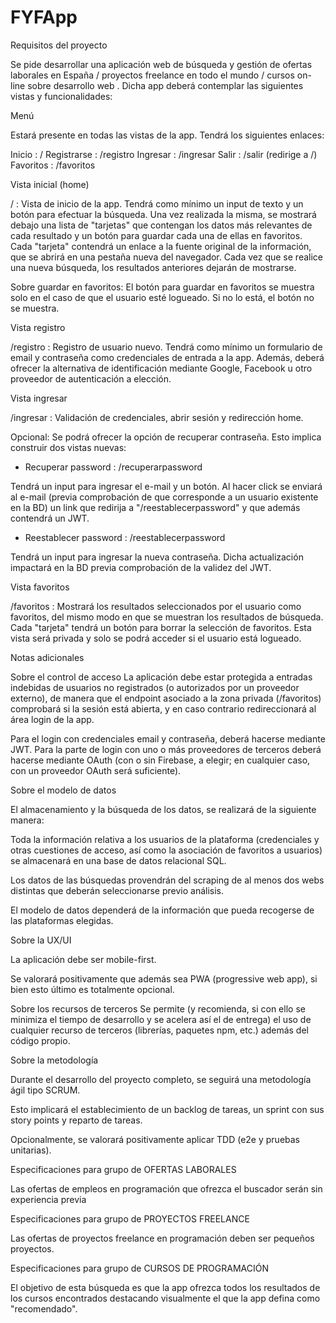# FYFApp

Requisitos del proyecto

Se pide desarrollar una aplicación web de búsqueda y gestión de ofertas laborales en España / proyectos freelance en todo el mundo / cursos on-line sobre desarrollo web . Dicha app deberá contemplar las siguientes vistas y funcionalidades:


Menú

Estará presente en todas las vistas de la app.
Tendrá los siguientes enlaces:

Inicio : /
Registrarse : /registro
Ingresar : /ingresar
Salir : /salir (redirige a /)
Favoritos : /favoritos


Vista inicial (home)

/ : Vista de inicio de la app. Tendrá como mínimo un input de texto y un botón para efectuar la búsqueda. Una vez realizada la misma, se mostrará debajo una lista de "tarjetas" que contengan los datos más relevantes de cada resultado y un botón para guardar cada una de ellas en favoritos. Cada "tarjeta" contendrá un enlace a la fuente original de la información, que se abrirá en una pestaña nueva del navegador.
Cada vez que se realice una nueva búsqueda, los resultados anteriores dejarán de mostrarse.

Sobre guardar en favoritos:
El botón para guardar en favoritos se muestra solo en el caso de que el usuario esté logueado. Si no lo está, el botón no se muestra.


Vista registro

/registro : Registro de usuario nuevo. Tendrá como mínimo un formulario de email y contraseña como credenciales de entrada a la app. Además, deberá ofrecer la alternativa de identificación mediante Google, Facebook u otro proveedor de autenticación a elección.


Vista ingresar

/ingresar : Validación de credenciales, abrir sesión y redirección home.



Opcional: Se podrá ofrecer la opción de recuperar contraseña. Esto implica construir dos vistas nuevas:

- Recuperar password : /recuperarpassword

Tendrá un input para ingresar el e-mail y un botón. Al hacer click se enviará al e-mail (previa comprobación de que corresponde a un usuario existente en la BD) un link que redirija a "/reestablecerpassword" y que además contendrá un JWT.

- Reestablecer password : /reestablecerpassword

Tendrá un input para ingresar la nueva contraseña. Dicha actualización impactará en la BD previa comprobación de la validez del JWT.



Vista favoritos

/favoritos : Mostrará los resultados seleccionados por el usuario como favoritos, del mismo modo en que se muestran los resultados de búsqueda. Cada "tarjeta" tendrá un botón para borrar la selección de favoritos. Esta vista será privada y solo se podrá acceder si el usuario está logueado.



Notas adicionales

Sobre el control de acceso La aplicación debe estar protegida a entradas indebidas de usuarios no registrados (o autorizados por un proveedor externo), de manera que el endpoint asociado a la zona privada (/favoritos) comprobará si la sesión está abierta, y en caso contrario redireccionará al área login de la app.


Para el login con credenciales email y contraseña, deberá hacerse mediante JWT. Para la parte de login con uno o más proveedores de terceros deberá hacerse mediante OAuth (con o sin Firebase, a elegir; en cualquier caso, con un proveedor OAuth será suficiente).



Sobre el modelo de datos

El almacenamiento y la búsqueda de los datos, se realizará de la siguiente manera:

Toda la información relativa a los usuarios de la plataforma (credenciales y otras cuestiones de acceso, así como la asociación de favoritos a usuarios) se almacenará en una base de datos relacional SQL.

Los datos de las búsquedas provendrán del scraping de al menos dos webs distintas que deberán seleccionarse previo análisis.

El modelo de datos dependerá de la información que pueda recogerse de las plataformas elegidas.



Sobre la UX/UI

La aplicación debe ser mobile-first.

Se valorará positivamente que además sea PWA (progressive web app), si bien esto último es totalmente opcional.


Sobre los recursos de terceros
Se permite (y recomienda, si con ello se minimiza el tiempo de desarrollo y se acelera así el de entrega) el uso de cualquier recurso de terceros (librerías, paquetes npm, etc.) además del código propio.



Sobre la metodología

Durante el desarrollo del proyecto completo, se seguirá una metodología ágil tipo SCRUM.

Esto implicará el establecimiento de un backlog de tareas, un sprint con sus story points y reparto de tareas.

Opcionalmente, se valorará positivamente aplicar TDD (e2e y pruebas unitarias).




Especificaciones para grupo de OFERTAS LABORALES

Las ofertas de empleos en programación que ofrezca el buscador serán sin experiencia previa


Especificaciones para grupo de PROYECTOS FREELANCE

Las ofertas de proyectos freelance en programación deben ser pequeños proyectos.


Especificaciones para grupo de CURSOS DE PROGRAMACIÓN

El objetivo de esta búsqueda es que la app ofrezca todos los resultados de los cursos encontrados destacando visualmente el que la app defina como "recomendado".
